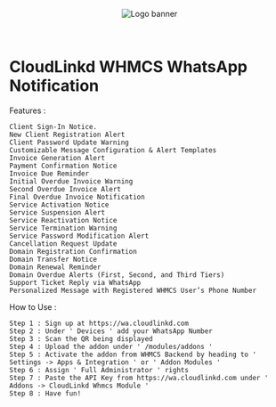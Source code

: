 <p align="center">
<img alt="Logo banner" src="https://github.com/cloudlinkd-networks/whatsapp-notification/blob/main/logo.png"/></p>
</br>

# CloudLinkd WHMCS WhatsApp Notification



Features :

    Client Sign-In Notice.
    New Client Registration Alert
    Client Password Update Warning
    Customizable Message Configuration & Alert Templates
    Invoice Generation Alert
    Payment Confirmation Notice
    Invoice Due Reminder
    Initial Overdue Invoice Warning
    Second Overdue Invoice Alert
    Final Overdue Invoice Notification
    Service Activation Notice
    Service Suspension Alert
    Service Reactivation Notice
    Service Termination Warning
    Service Password Modification Alert
    Cancellation Request Update
    Domain Registration Confirmation
    Domain Transfer Notice
    Domain Renewal Reminder
    Domain Overdue Alerts (First, Second, and Third Tiers)
    Support Ticket Reply via WhatsApp
    Personalized Message with Registered WHMCS User’s Phone Number

How to Use :

    Step 1 : Sign up at https://wa.cloudlinkd.com
    Step 2 : Under ' Devices ' add your WhatsApp Number
    Step 3 : Scan the QR being displayed
    Step 4 : Upload the addon under ' /modules/addons '
    Step 5 : Activate the addon from WHMCS Backend by heading to ' Settings -> Apps & Integration ' or ' Addon Modules '
    Step 6 : Assign ' Full Administrator ' rights
    Step 7 : Paste the API Key from https://wa.cloudlinkd.com under ' Addons -> CloudLinkd Whmcs Module '
    Step 8 : Have fun!
